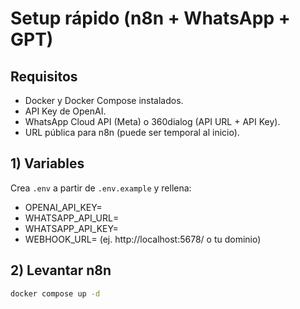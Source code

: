 # Setup rápido (n8n + WhatsApp + GPT)

## Requisitos
- Docker y Docker Compose instalados.
- API Key de OpenAI.
- WhatsApp Cloud API (Meta) o 360dialog (API URL + API Key).
- URL pública para n8n (puede ser temporal al inicio).

## 1) Variables
Crea `.env` a partir de `.env.example` y rellena:
- OPENAI_API_KEY=
- WHATSAPP_API_URL=
- WHATSAPP_API_KEY=
- WEBHOOK_URL=  (ej. http://localhost:5678/ o tu dominio)

## 2) Levantar n8n
```bash
docker compose up -d
